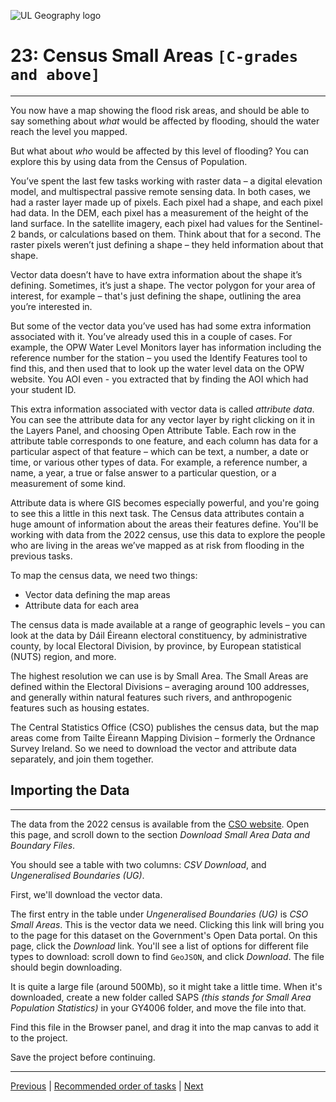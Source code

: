 ![UL Geography logo](../assets/images/GY4006_logo.png)

# 23: Census Small Areas ```[C-grades and above]```
___
You now have a map showing the flood risk areas, and should be able to say something about *what* would be affected by flooding, should the water reach the level you mapped.

But what about *who* would be affected by this level of flooding? You can explore this by using data from the Census of Population. 

You’ve spent the last few tasks working with raster data – a digital elevation model, and multispectral passive remote sensing data. In both cases, we had a raster layer made up of pixels. Each pixel had a shape, and each pixel had data. In the DEM, each pixel has a measurement of the height of the land surface. In the satellite imagery, each pixel had values for the Sentinel-2 bands, or calculations based on them. Think about that for a second. The raster pixels weren’t just defining a shape – they held information about that shape. 

Vector data doesn’t have to have extra information about the shape it’s defining. Sometimes, it’s just a shape. The vector polygon for your area of interest, for example – that's just defining the shape, outlining the area you’re interested in. 

But some of the vector data you’ve used has had some extra information associated with it. You’ve already used this in a couple of cases. For example, the OPW Water Level Monitors layer has information including the reference number for the station – you used the Identify Features tool to find this, and then used that to look up the water level data on the OPW website. You AOI even - you extracted that by finding the AOI which had your student ID.

This extra information associated with vector data is called *attribute data*. You can see the attribute data for any vector layer by right clicking on it in the Layers Panel, and choosing Open Attribute Table. Each row in the attribute table corresponds to one feature, and each column has data for a particular aspect of that feature – which can be text, a number, a date or time, or various other types of data. For example, a reference number, a name, a year, a true or false answer to a particular question, or a measurement of some kind.

Attribute data is where GIS becomes especially powerful, and you're going to see this a little in this next task. The Census data attributes contain a huge amount of information about the areas their features define. You'll be working with data from the 2022 census, use this data to explore the people who are living in the areas we’ve mapped as at risk from flooding in the previous tasks.

To map the census data, we need two things:
- Vector data defining the map areas
- Attribute data for each area

The census data is made available at a range of geographic levels – you can look at the data by Dáil Éireann electoral constituency, by administrative county, by local Electoral Division, by province, by European statistical (NUTS) region, and more. 

The highest resolution we can use is by Small Area. The Small Areas are defined within the Electoral Divisions – averaging around 100 addresses, and generally within natural features such rivers, and anthropogenic features such as housing estates.

The Central Statistics Office (CSO) publishes the census data, but the map areas come from Tailte Éireann Mapping Division – formerly the Ordnance Survey Ireland. So we need to download the vector and attribute data separately, and join them together.



## Importing the Data
___
The data from the 2022 census is available from the [CSO website](https://www.cso.ie/en/census/census2022/census2022smallareapopulationstatistics/). Open this page, and scroll down to the section *Download Small Area Data and Boundary Files*. 

You should see a table with two columns: *CSV Download*, and *Ungeneralised Boundaries (UG)*. 

First, we'll download the vector data. 

The first entry in the table under *Ungeneralised Boundaries (UG)* is *CSO Small Areas*. This is the vector data we need. Clicking this link will bring you to the page for this dataset on the Government's Open Data portal. On this page, click the *Download* link. You'll see a list of options for different file types to download: scroll down to find ```GeoJSON```, and click *Download*. The file should begin downloading. 

It is quite a large file (around 500Mb), so it might take a little time. When it's downloaded, create a new folder called SAPS *(this stands for Small Area Population Statistics)* in your GY4006 folder, and move the file into that.

Find this file in the Browser panel, and drag it into the map canvas to add it to the project.


Save the project before continuing.


___
[Previous](./22_bands_in_qgis.md) | [Recommended order of tasks](./start.md#recommended-order-of-tasks) | [Next](./24_clip_census.md)